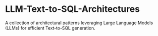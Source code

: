 # LLM-Text-to-SQL-Architectures
A collection of architectural patterns leveraging Large Language Models (LLMs) for efficient Text-to-SQL generation.
